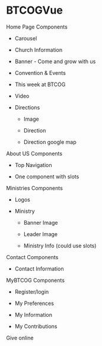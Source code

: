 # BTCOGVue

Home Page Components
  - Carousel
  
  - Church Information
  
  - Banner - Come and grow with us
  
  - Convention & Events
  
  - This week at BTCOG
  
  - Video
  
  - Directions
  
      - Image
      
      - Direction
      
      - Direction google map
  
About US Components

  - Top Navigation
  
  - One component with slots
  
Ministries Components

  - Logos
  
  - Ministry
  
    - Banner Image
    
    - Leader Image
    
    - Ministry Info (could use slots)
    
Contact Components

  - Contact Information
  
MyBTCOG Components

  - Register/login
  
  - My Preferences
  
  - My Information
  
  - My Contributions

Give online
  
